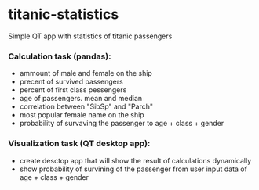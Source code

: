# titanic-statistics
Simple QT app with statistics of titanic passengers

### Calculation task (pandas):
- ammount of male and female on the ship
- precent of survived passengers 
- percent of first class pessengers
- age of passengers. mean and median
- correlation between "SibSp" and "Parch"
- most popular female name on the ship
- probability of survaving the passenger to age + class + gender


### Visualization task (QT desktop app):
- create desctop app that will show the result of calculations dynamically
- show probability of survining of the passenger from user input data of age + class + gender
